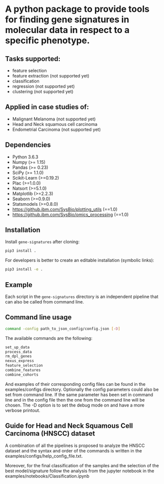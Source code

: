 # A python package to provide tools for finding gene signatures in molecular data in respect to a specific phenotype.

## Tasks supported:
* feature selection
* feature extraction (not supported yet)
* classification
* regression (not supported yet)
* clustering (not supported yet)


## Applied in case studies of:
* Malignant Melanoma (not supported yet)
* Head and Neck squamous cell carcinoma
* Endometrial Carcinoma (not supported yet)


## Dependencies

- Python 3.6.3
- Numpy (>= 1.15)
- Pandas (>= 0.23)
- SciPy (>= 1.1.0)
- Scikit-Learn (>=0.19.2)
- Plac (>=1.0.0)
- Natsort (>=5.1.0)
- Matplotlib (>=2.2.3)
- Seaborn (>=0.9.0)
- Statsmodels (>=0.8.0)
- https://github.ibm.com/SysBio/plotting_utils (==1.0)
- https://github.ibm.com/SysBio/omics_processing (==1.0)

## Installation
Install `gene-signatures` after cloning:

```sh
pip3 install .
```
For developers is better to create an editable installation (symbolic links):

```sh
pip3 install -e .
```

## Example
Each script in the `gene-signatures` directory is an independent pipeline that can also be called from command line.

## Command line usage
```sh
command -config path_to_json_config/config.json [-D]
```
The available commands are the following:
```sh
set_up_data
process_data
rm_dpl_genes
nexus_express
feature_selection
combine_features
combine_cohorts
```

And examples of their corresponding config files can be found in the examples/configs directory.
Optionally the config parameters could also be set from command line. If the same parameter has been set in command line and in the config file then the one from the command line will be chosen.
The -D option is to set the debug mode on and have a more verbose printout.

## Guide for Head and Neck Squamous Cell Carcinoma (HNSCC) dataset
A combination of all the pipelines is proposed to analyze the HNSCC dataset and the syntax and order of the commands is written in the examples/configs/help_config_file.txt.

Moreover, for the final classification of the samples and the selection of the best model/signature follow the analysis from the  jupyter notebook in the examples/notebooks/Classification.ipynb